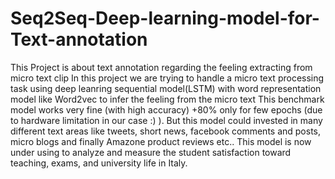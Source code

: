 # Seq2Seq-Deep-learning-model-for-Text-annotation
This Project is about text annotation regarding the feeling extracting from micro text clip
In this project we are trying to handle a micro text processing task using deep leanring sequential model(LSTM) with word representation model like Word2vec to infer the feeling from the micro text
This benchmark model works very fine (with high accuracy) +80% only for few epochs (due to hardware limitation in our case :) ). But this model could invested in many different text areas like tweets, short news, facebook comments and posts, micro blogs and finally Amazone product reviews etc..
This model is now under using to analyze and measure the student satisfaction toward teaching, exams, and university life in Italy. 
